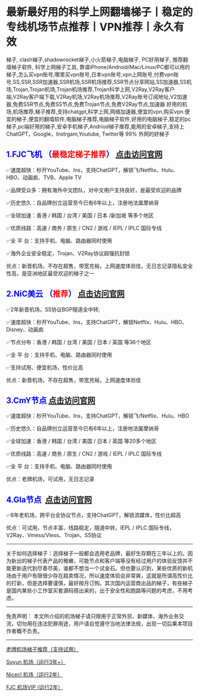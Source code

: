 # 最新最好用的科学上网翻墙梯子丨稳定的专线机场节点推荐丨VPN推荐丨永久有效

<!-- wp:paragraph -->
<p>梯子, clash梯子,shadowrocket梯子,小火箭梯子,电脑梯子, PC好用梯子, 推荐翻墙梯子软件, 科学上网梯子工具, 靠谱iPhone/Android/Mac/Linux/PC都可以用的梯子,怎么买vpn账号,哪里买vpn账号,日本vpn账号,vpn上网账号,付费vpn账号,SS,SSR,SSR加速器,SSR机场,SSR机场推荐,SSR节点分享网站,SS加速器,SS机场,Trojan,Trojan机场,Trojan机场推荐,Trojan科学上网,V2Ray,V2Ray客户端,V2Ray客户端下载,V2Ray机场,V2Ray机场推荐,V2Ray账号订阅地址,V2加速器,免费SSR节点,免费SS节点,免费Trojan节点,免费V2Ray节点,加速器 好用的机场,机场推荐,梯子推荐,支持chatgpt,科学上网,网络加速器,便宜的vpn,购买vpn.便宜的梯子,便宜的翻墙软件,电脑梯子推荐,电脑梯子软件,好用的电脑梯子,稳定的pc梯子,pc端好用的梯子,安卓手机梯子,Andriod梯子推荐,能用的安卓梯子,支持上 ChatGPT，Google，Instrgam,Youtube, Twitter等 99% 外网的好梯子</p>
<!-- /wp:paragraph -->

<!-- wp:uagb/separator {"block_id":"09344817"} -->
<div class="wp-block-uagb-separator uagb-block-09344817"><div class="wp-block-uagb-separator__inner" style="--my-background-image:"></div></div>
<!-- /wp:uagb/separator -->


<!-- wp:heading -->
<h2 class="wp-block-heading"><strong><font color="blue">1.FJC飞机 （<mark style="background-color:rgba(0, 0, 0, 0);color:#f50707" class="has-inline-color">最稳定梯子推荐</mark>） </font><a href="https://go.51tz.cc/fjcloud"> 点击访问官网</a></strong></h2>
<!-- /wp:heading -->

<!-- wp:paragraph -->
<p>✅速度超快：秒开YouTube、Ins，支持ChatGPT，解锁飞/Netflix、Hulu、HBO、动画疯、TVB、Apple TV</p>
<!-- /wp:paragraph -->

<!-- wp:paragraph -->
<p>✅品牌受众多：拥有海外中文团队，对中文用户支持良好，是最受欢迎的品牌</p>
<!-- /wp:paragraph -->

<!-- wp:paragraph -->
<p>✅历史悠久：自品牌创立运营至今已有6年以上，注册地法属摩纳哥</p>
<!-- /wp:paragraph -->

<!-- wp:paragraph -->
<p>✅全球加速：香港 / 韩国 / 台湾 / 美国 / 日本 /新加坡 等多个地区</p>
<!-- /wp:paragraph -->

<!-- wp:paragraph -->
<p>✅优质线路：高速 / 商务 / 原生 / CN2 / 游戏 / IEPL / IPLC 国际专线</p>
<!-- /wp:paragraph -->

<!-- wp:paragraph -->
<p>✅全 平 台：支持手机、电脑、路由器同时使用</p>
<!-- /wp:paragraph -->

<!-- wp:paragraph -->
<p>✅海外企业安全稳定，Trojan、V2Ray协议超强抗封锁</p>
<!-- /wp:paragraph -->

<!-- wp:paragraph -->
<p>优点：新晋机场，不存在超售，带宽充裕，上网速度体验佳，无日志记录隐私安全性高，是亚洲地区最受欢迎的梯子之一</p>
<!-- /wp:paragraph -->

<!-- wp:heading -->
<h2 class="wp-block-heading"><strong><font color="blue">2.NiC美云 （<mark style="background-color:rgba(0, 0, 0, 0);color:#f70606" class="has-inline-color">推荐</mark>） </font><a href="https://go.51tz.cc/nicecloud"> 点击访问官网</a></strong></h2>
<!-- /wp:heading -->

<!-- wp:paragraph -->
<p>✅2年新晋机场，SS协议BGP隧道全中转;</p>
<!-- /wp:paragraph -->

<!-- wp:paragraph -->
<p>✅速度超快：秒开YouTube、Ins，支持ChatGPT，解锁Netflix、Hulu、HBO、Disney、动画疯</p>
<!-- /wp:paragraph -->

<!-- wp:paragraph -->
<p>✅节点分布：香港 / 韩国 / 台湾 / 美国 / 日本 / 英国 等36个地区</p>
<!-- /wp:paragraph -->

<!-- wp:paragraph -->
<p>✅全 平 台：支持手机、电脑、路由器同时使用</p>
<!-- /wp:paragraph -->

<!-- wp:paragraph -->
<p>✅支持试用、便宜机场，性价比高</p>
<!-- /wp:paragraph -->

<!-- wp:paragraph -->
<p>优点：新晋机场，不存在超售，带宽充裕，上网速度体验佳</p>
<!-- /wp:paragraph -->

<!-- wp:heading -->
<h2 class="wp-block-heading"><strong><font color="blue">3.CmY节点</font>  <a href="https://go.51tz.cc/cmynet">点击访问官网</a></strong></h2>
<!-- /wp:heading -->

<!-- wp:paragraph -->
<p>✅速度超快：秒开YouTube、Ins，支持ChatGPT，解锁飞/Netflix、Hulu、HBO</p>
<!-- /wp:paragraph -->

<!-- wp:paragraph -->
<p>✅历史悠久：自品牌创立运营至今已有6年以上，注册地法属摩纳哥</p>
<!-- /wp:paragraph -->

<!-- wp:paragraph -->
<p>✅全球加速：香港 / 韩国 / 台湾 / 美国 / 日本 / 英国 等20多个地区</p>
<!-- /wp:paragraph -->

<!-- wp:paragraph -->
<p>✅优质线路：高速 / 商务 / 原生 / CN2 / 游戏 / IEPL / IPLC 国际专线</p>
<!-- /wp:paragraph -->

<!-- wp:paragraph -->
<p>✅全 平 台：支持手机、电脑、路由器同时使用</p>
<!-- /wp:paragraph -->

<!-- wp:paragraph -->
<p>优点：老牌机场，可试用，无日志记录</p>
<!-- /wp:paragraph -->

<!-- wp:heading -->
<h2 class="wp-block-heading"><strong><font color="blue">4.Gla节点 &nbsp;</font><a href="https://go.51tz.cc/glados">点击访问官网</a></strong></h2>
<!-- /wp:heading -->

<!-- wp:paragraph -->
<p>✅6年老机场，跨平台全协议节点，支持ChatGPT，解锁流媒体，性价比超高</p>
<!-- /wp:paragraph -->

<!-- wp:paragraph -->
<p>优点：可试用，节点丰富、线路稳定，隧道中转，IEPL / IPLC 国际专线，V2Ray、Vmess/Vless、Trojan、SS协议</p>
<!-- /wp:paragraph -->


<!-- wp:uagb/separator {"block_id":"902002b9"} -->
<div class="wp-block-uagb-separator uagb-block-902002b9"><div class="wp-block-uagb-separator__inner" style="--my-background-image:"></div></div>
<!-- /wp:uagb/separator -->

<!-- wp:separator -->
<hr class="wp-block-separator has-alpha-channel-opacity"/>
<!-- /wp:separator -->

<!-- wp:paragraph -->
<p>关于如何选择梯子：选择梯子一般都会选用老品牌，最好生存期在三年以上的。因为新出的梯子代表产品的稚嫩，可能节点和客户端等没有经过用户的体验反馈并不能更新迭代到尽善尽美，谁都不想当一个试金石。但也要认识到，某些优质的新机场由于用户有限很少存在超卖情况，所以速度体验会非常爽，这就是所谓高性价比的打新，但是选择要谨慎，最好按月订购。其次国内运营商出品的梯子，有些梯子是国内某些小工作室买套源码搭出来的，出于安全性和跑路等问题的考虑，不用考虑。</p>
<!-- /wp:paragraph -->

<!-- wp:separator -->
<hr class="wp-block-separator has-alpha-channel-opacity"/>
<!-- /wp:separator -->

<!-- wp:paragraph -->
<p>免责声明： 本文所介绍的机场梯子请只限用于正常外贸、新媒体、海外业务交流，切勿用在违法犯罪用途，用户请自觉遵守当地法律法规，出现一切后果本项目作者概不负责。</p>
<!-- /wp:paragraph -->

<!-- wp:separator -->
<hr class="wp-block-separator has-alpha-channel-opacity"/>
<!-- /wp:separator -->

[老牌机场梯子推荐（支持试用）](https://ihaoke.vip/)



<a href="https://go.51tz.cc/sycloud">Suyun 机场（运行3年+）</a>

<a href="https://go.51tz.cc/nicecloud">Nicecl 机场（运行2年）</a>

<a href="https://go.51tz.cc/fjcloud">FJC 机场VIP (运行2年）</a>


